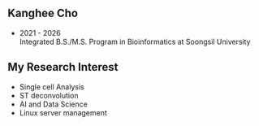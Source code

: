 ## Kanghee Cho
- 2021 - 2026   
  Integrated B.S./M.S. Program in Bioinformatics at Soongsil University   
## My Research Interest
- Single cell Analysis
- ST deconvolution
- AI and Data Science
- Linux server management
